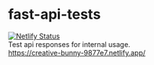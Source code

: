 # fast-api-tests
[![Netlify Status](https://api.netlify.com/api/v1/badges/7898ea0a-02b7-4b8b-84d3-a72e8950c334/deploy-status)](https://app.netlify.com/sites/creative-bunny-9877e7/deploys)   
Test api responses for internal usage.  
https://creative-bunny-9877e7.netlify.app/